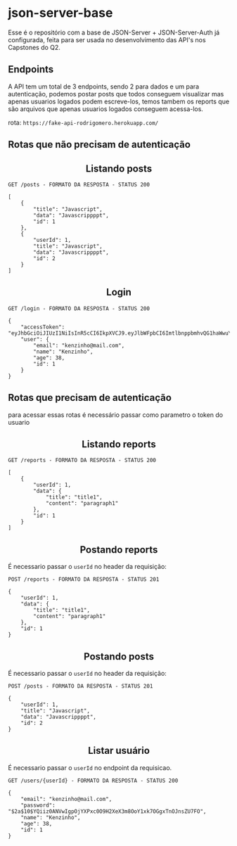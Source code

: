 # json-server-base

Esse é o repositório com a base de JSON-Server + JSON-Server-Auth já configurada, feita para ser usada no desenvolvimento das API's nos Capstones do Q2.

## **Endpoints**

A API tem um total de 3 endpoints, sendo 2 para dados e um para autenticação, podemos postar posts que todos conseguem visualizar mas apenas usuarios logados podem escreve-los, temos tambem os reports que são arquivos que apenas usuarios logados conseguem acessa-los.

rota: `https://fake-api-rodrigomero.herokuapp.com/`

## Rotas que não precisam de autenticação

<h2 align ='center'> Listando posts </h2>

`GET /posts - FORMATO DA RESPOSTA - STATUS 200`

```
[
	{
		"title": "Javascript",
		"data": "Javascrippppt",
		"id": 1
	},
	{
		"userId": 1,
		"title": "Javascript",
		"data": "Javascrippppt",
		"id": 2
	}
]
```

<h2 align ='center'> Login </h2>

`GET /login - FORMATO DA RESPOSTA - STATUS 200`

```
{
	"accessToken": "eyJhbGciOiJIUzI1NiIsInR5cCI6IkpXVCJ9.eyJlbWFpbCI6ImtlbnppbmhvQG1haWwuY29tIiwiaWF0IjoxNjUyMDUwNDYwLCJleHAiOjE2NTIwNTQwNjAsInN1YiI6IjEifQ.OpsvqhqK6ja_gLFfL7a0yFcOGSuxjNm5tyF1U8CHUlU",
	"user": {
		"email": "kenzinho@mail.com",
		"name": "Kenzinho",
		"age": 38,
		"id": 1
	}
}
```

## Rotas que precisam de autenticação

para acessar essas rotas é necessário passar como parametro o token do usuario

<h2 align ='center'> Listando reports </h2>

`GET /reports - FORMATO DA RESPOSTA - STATUS 200`

```
[
	{
		"userId": 1,
		"data": {
			"title": "title1",
			"content": "paragraph1"
		},
		"id": 1
	}
]
```

<h2 align ='center'> Postando reports </h2>

É necessario passar o `userId` no header da requisição:

`POST /reports - FORMATO DA RESPOSTA - STATUS 201`

```
{
	"userId": 1,
	"data": {
		"title": "title1",
		"content": "paragraph1"
	},
	"id": 1
}
```

<h2 align ='center'> Postando posts </h2>

É necessario passar o `userId` no header da requisição:

`POST /posts - FORMATO DA RESPOSTA - STATUS 201`

```
{
	"userId": 1,
	"title": "Javascript",
	"data": "Javascrippppt",
	"id": 2
}
```

<h2 align ='center'> Listar usuário </h2>

É necessario passar o `userId` no endpoint da requisicao.

`GET /users/{userId} - FORMATO DA RESPOSTA - STATUS 200`

```
{
	"email": "kenzinho@mail.com",
	"password": "$2a$10$YQiiz0ANVwIgpOjYXPxc0O9H2XeX3m8OoY1xk7OGgxTnOJnsZU7FO",
	"name": "Kenzinho",
	"age": 38,
	"id": 1
}
```
